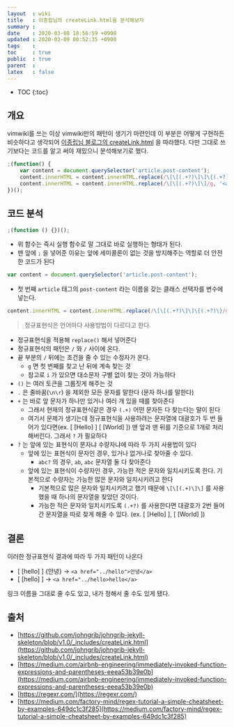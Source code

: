 ```yaml
---
layout  : wiki
title   : 이종립님의 createLink.html을 분석해보자
summary : 
date    : 2020-03-08 18:56:59 +0900
updated : 2020-03-09 00:52:35 +0900
tags    : 
toc     : true
public  : true
parent  : 
latex   : false
---
```

* TOC
{:toc}

## 개요

vimwiki를 쓰는 이상 vimwiki만의 패턴이 생기기 마련인데 이 부분은 어떻게 구현하든 비슷하다고 생각되어 [이종립님 블로그의 createLink.html](https://github.com/johngrib/johngrib-jekyll-skeleton/blob/v1.0/_includes/createLink.html) 을 따라했다. 다만 그대로 쓰기보다는 코드를 알고 써야 재밌으니 분석해보기로 했다.

```javascript
;(function() {
    var content = document.querySelector('article.post-content');
    content.innerHTML = content.innerHTML.replace(/\[\[(.+?)\]\]\{(.+?)\}/g, '<a href="../$1">$2</a>');
    content.innerHTML = content.innerHTML.replace(/\[\[(.+?)\]\]/g, '<a href="../$1">$1</a>');
})();
```

## 코드 분석

```javascript
;(function () {})();
```

- 위 함수는 즉시 실행 함수로 말 그대로 바로 실행하는 형태가 된다.
- 맨 앞에 `;` 을 넣어준 이유는 앞에 세미콜론이 없는 것을 방지해주는 역할로 더 안전한 코드가 된다

```javascript
var content = document.querySelector('article.post-content');
```

- 첫 번째 `article` 태그의 `post-content` 라는 이름을 갖는 클래스 선택자를 변수에 넣는다.

```javascript
content.innerHTML = content.innerHTML.replace(/\[\[(.+?)\]\]\{(.+?)\}/g, '<a href="../$1">$2</a>');
```

> 정규표현식은 언어마다 사용방법이 다르다고 한다. 

- 정규표현식을 적용해 `replace()` 해서 넣어준다
- 정규표현식의 패턴은 `/` 와 `/` 사이에 온다.
- 끝 부분의 `/` 뒤에는 조건을 줄 수 있는 수정자가 온다.
    - `g` 면 첫 번째를 찾고 난 뒤에 계속 찾는 것
    - 참고로 `i` 가 있으면 대소문자 구별 없이 찾는 것이 가능하다
- `()` 는 여러 토큰을 그룹짓게 해주는 것
- `.` 은 줄바꿈(`\n\r`) 을 제외한 모든 문자를 말한다 (문자 하나를 말한다)
- `+` 는 바로 앞 문자가 하나만 있거나 여러 개 있을 때를 찾아준다
    - 그래서 현재의 정규표현식같은 경우 `(.+)` 어떤 문자든 다 찾는다는 말이 된다
    - 여기서 문제가 생기는데 정규표현식을 사용하려는 문자열에 대괄호가 두 번 들어가 있다면(ex. \[ \[Hello\] \] \[ \[World\] \]) 맨 앞과 맨 뒤를 기준으로 1개로 처리해버린다. 그래서 `?` 가 필요하다
- `?` 는 앞에 있는 표현식이 문자냐 수량자냐에 따라 두 가지 사용법이 있다
    - 앞에 있는 표현식이 문자인 경우, 있거나 없거나로 찾아줄 수 있다.
        - `abc?` 의 경우, `ab`, `abc` 문자열 둘 다 찾아준다
    - 앞에 있는 표현식이 수량자인 경우, 가능한 적은 문자와 일치시키도록 한다. 기본적으로 수량자는 가능한 많은 문자와 일치시키려고 한다
        - 기본적으로 많은 문자와 일치시키려고 했기 때문에 `\[\[(.+)\]\]` 를 사용했을 때 하나의 문자열을 찾았던 것이다.
        - 가능한 적은 문자와 일치시키도록 `(.+?)` 를 사용한다면 대괄호가 2번 들어간 문자열을 따로 찾게 해줄 수 있다. (ex. \[ \[Hello\] \], \[ \[World\] \])

## 결론

이러한 정규표현식 결과에 따라 두 가지 패턴이 나온다
 - \[ \[hello\] \] \{안녕\} -> `<a href="../hello">안녕</a>`
 - \[ \[hello\] \] -> `<a href="../hello>hello</a>`

링크 이름을 그대로 줄 수도 있고, 내가 정해서 줄 수도 있게 됐다.

## 출처

- [https://github.com/johngrib/johngrib-jekyll-skeleton/blob/v1.0/_includes/createLink.html](https://github.com/johngrib/johngrib-jekyll-skeleton/blob/v1.0/_includes/createLink.html)
- [https://medium.com/airbnb-engineering/immediately-invoked-function-expressions-and-parentheses-eeea53b39e0b](https://medium.com/airbnb-engineering/immediately-invoked-function-expressions-and-parentheses-eeea53b39e0b)
- [https://regexr.com/](https://regexr.com/)
- [https://medium.com/factory-mind/regex-tutorial-a-simple-cheatsheet-by-examples-649dc1c3f285](https://medium.com/factory-mind/regex-tutorial-a-simple-cheatsheet-by-examples-649dc1c3f285)
